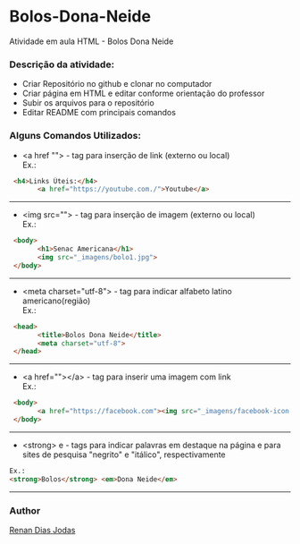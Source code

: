 # Bolos-Dona-Neide
Atividade em aula HTML - Bolos Dona Neide

### Descrição da atividade:

- Criar Repositório no github e clonar no computador
- Criar página em HTML e editar conforme orientação do professor
- Subir os arquivos para o repositório
- Editar README com principais comandos


### Alguns Comandos Utilizados:

* \<a href ""></a> - tag para inserção de link (externo ou local)  
 Ex.:
 ```html
  <h4>Links Úteis:</h4>
        <a href="https://youtube.com./">Youtube</a>
 ```
 ---  
 * \<img src=""> - tag para inserção de imagem (externo ou local)  
 Ex.:
 ```html
  <body>
        <h1>Senac Americana</h1>
        <img src="_imagens/bolo1.jpg">
  </body>
 ```  
 ---  
 * \<meta charset="utf-8"> - tag para indicar alfabeto latino americano(região)  
 Ex.:
 ```html
  <head>
        <title>Bolos Dona Neide</title>
        <meta charset="utf-8">
  </head>
 ```  
 ---
 * \<a href=""><img src="">\</a> - tag para inserir uma imagem com link  
 Ex.:
 ```html
  <body>
        <a href="https://facebook.com"><img src="_imagens/facebook-icon.png"></a>
  </body>
 ```  
 ---  
 * \<strong></strong> e <em></em> - tags para indicar palavras em destaque na página e para sites de pesquisa "negrito" e "itálico", respectivamente
 ```html
 Ex.:
 <strong>Bolos</strong> <em>Dona Neide</em>
```  
 ---
 ### Author
 [Renan Dias Jodas](https://br.linkedin.com/in/renanjodas)


